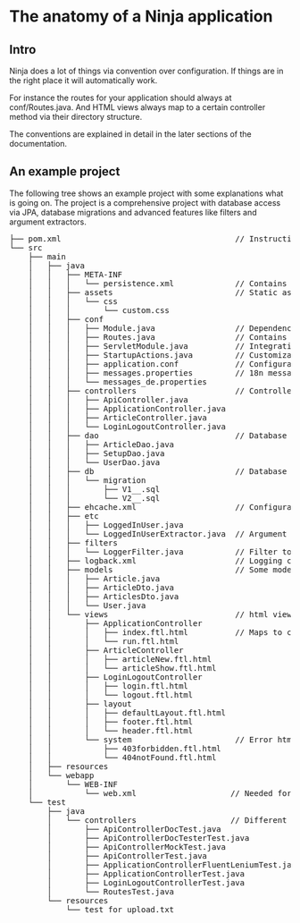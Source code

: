 The anatomy of a Ninja application
===================================

Intro
-----

Ninja does a lot of things via convention over configuration. If things are in 
the right place it will automatically work. 

For instance the routes for your
application should always at conf/Routes.java. And HTML views always map to a 
certain controller method via their directory structure.

The conventions are explained in detail in the later sections of the documentation.


An example project
------------------

The following tree shows an example project with some explanations what is going on.
The project is a comprehensive project with database access via JPA, database migrations
and advanced features like filters and argument extractors.

<pre class="prettyprint">
&#x251c;&#x2500;&#x2500; pom.xml                                     // Instructions about dependencies and the build (Maven)
&#x2514;&#x2500;&#x2500; src
    &#x251c;&#x2500;&#x2500; main
    &#x2502;&#x00a0;&#x00a0; &#x251c;&#x2500;&#x2500; java
    &#x2502;&#x00a0;&#x00a0; &#x2502;&#x00a0;&#x00a0; &#x251c;&#x2500;&#x2500; META-INF
    &#x2502;&#x00a0;&#x00a0; &#x2502;&#x00a0;&#x00a0; &#x2502;&#x00a0;&#x00a0; &#x2514;&#x2500;&#x2500; persistence.xml             // Contains informations how to access databases via JPA
    &#x2502;&#x00a0;&#x00a0; &#x2502;&#x00a0;&#x00a0; &#x251c;&#x2500;&#x2500; assets                          // Static assets of your application
    &#x2502;&#x00a0;&#x00a0; &#x2502;&#x00a0;&#x00a0; &#x2502;&#x00a0;&#x00a0; &#x2514;&#x2500;&#x2500; css
    &#x2502;&#x00a0;&#x00a0; &#x2502;&#x00a0;&#x00a0; &#x2502;&#x00a0;&#x00a0;     &#x2514;&#x2500;&#x2500; custom.css
    &#x2502;&#x00a0;&#x00a0; &#x2502;&#x00a0;&#x00a0; &#x251c;&#x2500;&#x2500; conf 
    &#x2502;&#x00a0;&#x00a0; &#x2502;&#x00a0;&#x00a0; &#x2502;&#x00a0;&#x00a0; &#x251c;&#x2500;&#x2500; Module.java                 // Dependency injection definitions via Guice (Optional) 
    &#x2502;&#x00a0;&#x00a0; &#x2502;&#x00a0;&#x00a0; &#x2502;&#x00a0;&#x00a0; &#x251c;&#x2500;&#x2500; Routes.java                 // Contains all routes of your application in one location
    &#x2502;&#x00a0;&#x00a0; &#x2502;&#x00a0;&#x00a0; &#x2502;&#x00a0;&#x00a0; &#x251c;&#x2500;&#x2500; ServletModule.java          // Integration of arbitrary servlet filters and mappings (Optional)
    &#x2502;&#x00a0;&#x00a0; &#x2502;&#x00a0;&#x00a0; &#x2502;&#x00a0;&#x00a0; &#x251c;&#x2500;&#x2500; StartupActions.java         // Customization of application startup (Optional)
    &#x2502;&#x00a0;&#x00a0; &#x2502;&#x00a0;&#x00a0; &#x2502;&#x00a0;&#x00a0; &#x251c;&#x2500;&#x2500; application.conf            // Configuration for test dev and production mode
    &#x2502;&#x00a0;&#x00a0; &#x2502;&#x00a0;&#x00a0; &#x2502;&#x00a0;&#x00a0; &#x251c;&#x2500;&#x2500; messages.properties         // 18n messages
    &#x2502;&#x00a0;&#x00a0; &#x2502;&#x00a0;&#x00a0; &#x2502;&#x00a0;&#x00a0; &#x2514;&#x2500;&#x2500; messages_de.properties
    &#x2502;&#x00a0;&#x00a0; &#x2502;&#x00a0;&#x00a0; &#x251c;&#x2500;&#x2500; controllers                     // Controllers will handle the actual request and do something
    &#x2502;&#x00a0;&#x00a0; &#x2502;&#x00a0;&#x00a0; &#x2502;&#x00a0;&#x00a0; &#x251c;&#x2500;&#x2500; ApiController.java
    &#x2502;&#x00a0;&#x00a0; &#x2502;&#x00a0;&#x00a0; &#x2502;&#x00a0;&#x00a0; &#x251c;&#x2500;&#x2500; ApplicationController.java
    &#x2502;&#x00a0;&#x00a0; &#x2502;&#x00a0;&#x00a0; &#x2502;&#x00a0;&#x00a0; &#x251c;&#x2500;&#x2500; ArticleController.java
    &#x2502;&#x00a0;&#x00a0; &#x2502;&#x00a0;&#x00a0; &#x2502;&#x00a0;&#x00a0; &#x2514;&#x2500;&#x2500; LoginLogoutController.java
    &#x2502;&#x00a0;&#x00a0; &#x2502;&#x00a0;&#x00a0; &#x251c;&#x2500;&#x2500; dao                             // Database access via DAO objects and not in the controller
    &#x2502;&#x00a0;&#x00a0; &#x2502;&#x00a0;&#x00a0; &#x2502;&#x00a0;&#x00a0; &#x251c;&#x2500;&#x2500; ArticleDao.java
    &#x2502;&#x00a0;&#x00a0; &#x2502;&#x00a0;&#x00a0; &#x2502;&#x00a0;&#x00a0; &#x251c;&#x2500;&#x2500; SetupDao.java
    &#x2502;&#x00a0;&#x00a0; &#x2502;&#x00a0;&#x00a0; &#x2502;&#x00a0;&#x00a0; &#x2514;&#x2500;&#x2500; UserDao.java
    &#x2502;&#x00a0;&#x00a0; &#x2502;&#x00a0;&#x00a0; &#x251c;&#x2500;&#x2500; db                              // Database migrations when dealing with RDBMS (Flyway)
    &#x2502;&#x00a0;&#x00a0; &#x2502;&#x00a0;&#x00a0; &#x2502;&#x00a0;&#x00a0; &#x2514;&#x2500;&#x2500; migration
    &#x2502;&#x00a0;&#x00a0; &#x2502;&#x00a0;&#x00a0; &#x2502;&#x00a0;&#x00a0;     &#x251c;&#x2500;&#x2500; V1__.sql
    &#x2502;&#x00a0;&#x00a0; &#x2502;&#x00a0;&#x00a0; &#x2502;&#x00a0;&#x00a0;     &#x2514;&#x2500;&#x2500; V2__.sql
    &#x2502;&#x00a0;&#x00a0; &#x2502;&#x00a0;&#x00a0; &#x251c;&#x2500;&#x2500; ehcache.xml                     // Configuration for ehcache
    &#x2502;&#x00a0;&#x00a0; &#x2502;&#x00a0;&#x00a0; &#x251c;&#x2500;&#x2500; etc
    &#x2502;&#x00a0;&#x00a0; &#x2502;&#x00a0;&#x00a0; &#x2502;&#x00a0;&#x00a0; &#x251c;&#x2500;&#x2500; LoggedInUser.java
    &#x2502;&#x00a0;&#x00a0; &#x2502;&#x00a0;&#x00a0; &#x2502;&#x00a0;&#x00a0; &#x2514;&#x2500;&#x2500; LoggedInUserExtractor.java  // Argument extractors for controller methods
    &#x2502;&#x00a0;&#x00a0; &#x2502;&#x00a0;&#x00a0; &#x251c;&#x2500;&#x2500; filters
    &#x2502;&#x00a0;&#x00a0; &#x2502;&#x00a0;&#x00a0; &#x2502;&#x00a0;&#x00a0; &#x2514;&#x2500;&#x2500; LoggerFilter.java           // Filter to filter the request in the controller
    &#x2502;&#x00a0;&#x00a0; &#x2502;&#x00a0;&#x00a0; &#x251c;&#x2500;&#x2500; logback.xml                     // Logging configuration via logback / slf4j
    &#x2502;&#x00a0;&#x00a0; &#x2502;&#x00a0;&#x00a0; &#x251c;&#x2500;&#x2500; models                          // Some models that map to your relational database
    &#x2502;&#x00a0;&#x00a0; &#x2502;&#x00a0;&#x00a0; &#x2502;&#x00a0;&#x00a0; &#x251c;&#x2500;&#x2500; Article.java
    &#x2502;&#x00a0;&#x00a0; &#x2502;&#x00a0;&#x00a0; &#x2502;&#x00a0;&#x00a0; &#x251c;&#x2500;&#x2500; ArticleDto.java
    &#x2502;&#x00a0;&#x00a0; &#x2502;&#x00a0;&#x00a0; &#x2502;&#x00a0;&#x00a0; &#x251c;&#x2500;&#x2500; ArticlesDto.java
    &#x2502;&#x00a0;&#x00a0; &#x2502;&#x00a0;&#x00a0; &#x2502;&#x00a0;&#x00a0; &#x2514;&#x2500;&#x2500; User.java
    &#x2502;&#x00a0;&#x00a0; &#x2502;&#x00a0;&#x00a0; &#x2514;&#x2500;&#x2500; views                           // html views - always map to a controller and a method
    &#x2502;&#x00a0;&#x00a0; &#x2502;&#x00a0;&#x00a0;     &#x251c;&#x2500;&#x2500; ApplicationController
    &#x2502;&#x00a0;&#x00a0; &#x2502;&#x00a0;&#x00a0;     &#x2502;&#x00a0;&#x00a0; &#x251c;&#x2500;&#x2500; index.ftl.html          // Maps to controller "ApplicationController" and method "index"
    &#x2502;&#x00a0;&#x00a0; &#x2502;&#x00a0;&#x00a0;     &#x2502;&#x00a0;&#x00a0; &#x2514;&#x2500;&#x2500; run.ftl.html
    &#x2502;&#x00a0;&#x00a0; &#x2502;&#x00a0;&#x00a0;     &#x251c;&#x2500;&#x2500; ArticleController
    &#x2502;&#x00a0;&#x00a0; &#x2502;&#x00a0;&#x00a0;     &#x2502;&#x00a0;&#x00a0; &#x251c;&#x2500;&#x2500; articleNew.ftl.html
    &#x2502;&#x00a0;&#x00a0; &#x2502;&#x00a0;&#x00a0;     &#x2502;&#x00a0;&#x00a0; &#x2514;&#x2500;&#x2500; articleShow.ftl.html
    &#x2502;&#x00a0;&#x00a0; &#x2502;&#x00a0;&#x00a0;     &#x251c;&#x2500;&#x2500; LoginLogoutController
    &#x2502;&#x00a0;&#x00a0; &#x2502;&#x00a0;&#x00a0;     &#x2502;&#x00a0;&#x00a0; &#x251c;&#x2500;&#x2500; login.ftl.html
    &#x2502;&#x00a0;&#x00a0; &#x2502;&#x00a0;&#x00a0;     &#x2502;&#x00a0;&#x00a0; &#x2514;&#x2500;&#x2500; logout.ftl.html
    &#x2502;&#x00a0;&#x00a0; &#x2502;&#x00a0;&#x00a0;     &#x251c;&#x2500;&#x2500; layout
    &#x2502;&#x00a0;&#x00a0; &#x2502;&#x00a0;&#x00a0;     &#x2502;&#x00a0;&#x00a0; &#x251c;&#x2500;&#x2500; defaultLayout.ftl.html
    &#x2502;&#x00a0;&#x00a0; &#x2502;&#x00a0;&#x00a0;     &#x2502;&#x00a0;&#x00a0; &#x251c;&#x2500;&#x2500; footer.ftl.html
    &#x2502;&#x00a0;&#x00a0; &#x2502;&#x00a0;&#x00a0;     &#x2502;&#x00a0;&#x00a0; &#x2514;&#x2500;&#x2500; header.ftl.html
    &#x2502;&#x00a0;&#x00a0; &#x2502;&#x00a0;&#x00a0;     &#x2514;&#x2500;&#x2500; system                      // Error html views. Can be customized to output custom error pages
    &#x2502;&#x00a0;&#x00a0; &#x2502;&#x00a0;&#x00a0;         &#x251c;&#x2500;&#x2500; 403forbidden.ftl.html
    &#x2502;&#x00a0;&#x00a0; &#x2502;&#x00a0;&#x00a0;         &#x2514;&#x2500;&#x2500; 404notFound.ftl.html
    &#x2502;&#x00a0;&#x00a0; &#x251c;&#x2500;&#x2500; resources
    &#x2502;&#x00a0;&#x00a0; &#x2514;&#x2500;&#x2500; webapp
    &#x2502;&#x00a0;&#x00a0;     &#x2514;&#x2500;&#x2500; WEB-INF
    &#x2502;&#x00a0;&#x00a0;         &#x2514;&#x2500;&#x2500; web.xml                    // Needed for servlet containers to start up Ninja
    &#x2514;&#x2500;&#x2500; test
        &#x251c;&#x2500;&#x2500; java
        &#x2502;&#x00a0;&#x00a0; &#x2514;&#x2500;&#x2500; controllers                    // Different tests for your application
        &#x2502;&#x00a0;&#x00a0;     &#x251c;&#x2500;&#x2500; ApiControllerDocTest.java
        &#x2502;&#x00a0;&#x00a0;     &#x251c;&#x2500;&#x2500; ApiControllerDocTesterTest.java
        &#x2502;&#x00a0;&#x00a0;     &#x251c;&#x2500;&#x2500; ApiControllerMockTest.java
        &#x2502;&#x00a0;&#x00a0;     &#x251c;&#x2500;&#x2500; ApiControllerTest.java
        &#x2502;&#x00a0;&#x00a0;     &#x251c;&#x2500;&#x2500; ApplicationControllerFluentLeniumTest.java
        &#x2502;&#x00a0;&#x00a0;     &#x251c;&#x2500;&#x2500; ApplicationControllerTest.java
        &#x2502;&#x00a0;&#x00a0;     &#x251c;&#x2500;&#x2500; LoginLogoutControllerTest.java
        &#x2502;&#x00a0;&#x00a0;     &#x2514;&#x2500;&#x2500; RoutesTest.java
        &#x2514;&#x2500;&#x2500; resources
            &#x2514;&#x2500;&#x2500; test_for_upload.txt
</pre>

